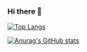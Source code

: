 ### Hi there 👋

[![Top Langs](https://github-readme-stats.vercel.app/api/top-langs/?username=yoshiko-yoshiko
)](https://github.com/anuraghazra/github-readme-stats)

[![Anurag's GitHub stats](https://github-readme-stats.vercel.app/api?username=yoshiko-yoshiko
)](https://github.com/anuraghazra/github-readme-stats)


<!--
**yoshiko-yoshiko/yoshiko-yoshiko** is a ✨ _special_ ✨ repository because its `README.md` (this file) appears on your GitHub profile.

Here are some ideas to get you started:

- 🔭 I’m currently working on ...
- 🌱 I’m currently learning ...
- 👯 I’m looking to collaborate on ...
- 🤔 I’m looking for help with ...
- 💬 Ask me about ...
- 📫 How to reach me: ...
- 😄 Pronouns: ...
- ⚡ Fun fact: ...
-->
